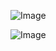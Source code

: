 ![Image](https://github.com/user-attachments/assets/b66b59fd-f8ad-4e14-b6c6-166d77c5db6c)

![Image](https://github.com/user-attachments/assets/18701118-a310-4693-b443-e48457cd9091)
